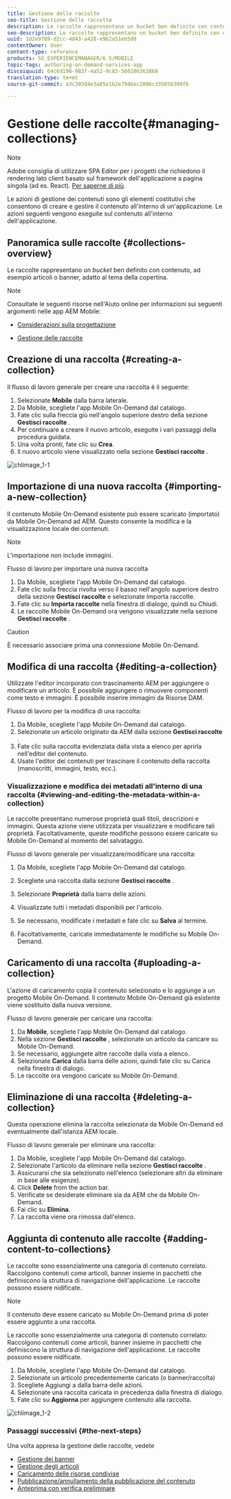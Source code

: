 ```yaml
---
title: Gestione delle raccolte
seo-title: Gestione delle raccolte
description: Le raccolte rappresentano un bucket ben definito con contenuto, ad esempio articoli o banner, adatto al tema della copertina. Segui questa pagina per saperne di più.
seo-description: Le raccolte rappresentano un bucket ben definito con contenuto, ad esempio articoli o banner, adatto al tema della copertina. Segui questa pagina per saperne di più.
uuid: 1d2e9769-d2cc-4d43-a428-e962a51eb5d0
contentOwner: User
content-type: reference
products: SG_EXPERIENCEMANAGER/6.5/MOBILE
topic-tags: authoring-on-demand-services-app
discoiquuid: 64c6d198-983f-4a52-9c83-560206363868
translation-type: tm+mt
source-git-commit: a3c303d4e3a85e1b2e794bec2006c335056309fb

---
```



# Gestione delle raccolte{#managing-collections}

>[!NOTE]
>
>Adobe consiglia di utilizzare SPA Editor per i progetti che richiedono il rendering lato client basato sul framework dell&#39;applicazione a pagina singola (ad es. React). [Per saperne di più](/help/sites-developing/spa-overview.md).

Le azioni di gestione dei contenuti sono gli elementi costitutivi che consentono di creare e gestire il contenuto all&#39;interno di un&#39;applicazione. Le azioni seguenti vengono eseguite sul contenuto all&#39;interno dell&#39;applicazione.

## Panoramica sulle raccolte {#collections-overview}

Le raccolte rappresentano un *bucket* ben definito con contenuto, ad esempio articoli o banner, adatto al tema della copertina.

>[!NOTE]
>
>Consultate le seguenti risorse nell&#39;Aiuto online per informazioni sui seguenti argomenti nelle app AEM Mobile:
>
>* [Considerazioni sulla progettazione](https://helpx.adobe.com/digital-publishing-solution/help/design-app.html)
   >
   >
* [Gestione delle raccolte](https://helpx.adobe.com/digital-publishing-solution/help/creating-collections.html)
>



## Creazione di una raccolta {#creating-a-collection}

Il flusso di lavoro generale per creare una raccolta è il seguente:

1. Selezionate **Mobile** dalla barra laterale.
1. Da Mobile, scegliete l&#39;app Mobile On-Demand dal catalogo.
1. Fate clic sulla freccia giù nell&#39;angolo superiore destro della sezione **Gestisci raccolte** .
1. Per continuare a creare il nuovo articolo, eseguite i vari passaggi della procedura guidata.
1. Una volta pronti, fate clic su **Crea**.
1. Il nuovo articolo viene visualizzato nella sezione **Gestisci raccolte** .

![chlimage_1-1](assets/chlimage_1-1.gif)

## Importazione di una nuova raccolta {#importing-a-new-collection}

Il contenuto Mobile On-Demand esistente può essere scaricato (importato) da Mobile On-Demand ad AEM. Questo consente la modifica e la visualizzazione locale dei contenuti.

>[!NOTE]
>
>L&#39;importazione non include immagini.

Flusso di lavoro per importare una nuova raccolta

1. Da Mobile, scegliete l&#39;app Mobile On-Demand dal catalogo.
1. Fate clic sulla freccia rivolta verso il basso nell&#39;angolo superiore destro della sezione **Gestisci raccolte** e selezionate Importa raccolte.
1. Fate clic su **Importa raccolte** nella finestra di dialogo, quindi su Chiudi.
1. Le raccolte Mobile On-Demand ora vengono visualizzate nella sezione **Gestisci raccolte** .

>[!CAUTION]
>
>È necessario associare prima una connessione Mobile On-Demand.

## Modifica di una raccolta {#editing-a-collection}

Utilizzate l&#39;editor incorporato con trascinamento AEM per aggiungere o modificare un articolo. È possibile aggiungere o rimuovere componenti come testo e immagini. È possibile inserire immagini da Risorse DAM.

Flusso di lavoro per la modifica di una raccolta:

1. Da Mobile, scegliete l&#39;app Mobile On-Demand dal catalogo.
1. Selezionate un articolo originato da AEM dalla sezione **Gestisci raccolte** .
1. Fate clic sulla raccolta evidenziata dalla vista a elenco per aprirla nell&#39;editor del contenuto.
1. Usate l&#39;editor dei contenuti per trascinare il contenuto della raccolta (manoscritti, immagini, testo, ecc.).

### Visualizzazione e modifica dei metadati all&#39;interno di una raccolta {#viewing-and-editing-the-metadata-within-a-collection}

Le raccolte presentano numerose proprietà quali titoli, descrizioni e immagini. Questa azione viene utilizzata per visualizzare e modificare tali proprietà. Facoltativamente, queste modifiche possono essere caricate su Mobile On-Demand al momento del salvataggio.

Flusso di lavoro generale per visualizzare/modificare una raccolta:

1. Da Mobile, scegliete l&#39;app Mobile On-Demand dal catalogo.
1. Scegliete una raccolta dalla sezione **Gestisci raccolte** .

1. Selezionate **Proprietà** dalla barra delle azioni.
1. Visualizzate tutti i metadati disponibili per l&#39;articolo.
1. Se necessario, modificate i metadati e fate clic su **Salva** al termine.
1. Facoltativamente, caricate immediatamente le modifiche su Mobile On-Demand.

## Caricamento di una raccolta {#uploading-a-collection}

L&#39;azione di caricamento copia il contenuto selezionato e lo aggiunge a un progetto Mobile On-Demand. Il contenuto Mobile On-Demand già esistente viene sostituito dalla nuova versione.

Flusso di lavoro generale per caricare una raccolta:

1. Da **Mobile**, scegliete l&#39;app Mobile On-Demand dal catalogo.
1. Nella sezione **Gestisci raccolte** , selezionate un articolo da caricare su Mobile On-Demand.
1. Se necessario, aggiungete altre raccolte dalla vista a elenco.
1. Selezionate **Carica** dalla barra delle azioni, quindi fate clic su Carica nella finestra di dialogo.
1. Le raccolte ora vengono caricate su Mobile On-Demand.

## Eliminazione di una raccolta {#deleting-a-collection}

Questa operazione elimina la raccolta selezionata da Mobile On-Demand ed eventualmente dall&#39;istanza AEM locale.

Flusso di lavoro generale per eliminare una raccolta:

1. Da Mobile, scegliete l&#39;app Mobile On-Demand dal catalogo.
1. Selezionate l&#39;articolo da eliminare nella sezione **Gestisci raccolte** .
1. Assicurarsi che sia selezionato nell&#39;elenco (selezionare altri da eliminare in base alle esigenze).
1. Click **Delete** from the action bar.
1. Verificate se desiderate eliminare sia da AEM che da Mobile On-Demand.
1. Fai clic su **Elimina**.
1. La raccolta viene ora rimossa dall&#39;elenco.

## Aggiunta di contenuto alle raccolte {#adding-content-to-collections}

Le raccolte sono essenzialmente una categoria di contenuto correlato.  Raccolgono contenuti come articoli, banner insieme in pacchetti che definiscono la struttura di navigazione dell&#39;applicazione. Le raccolte possono essere nidificate.

>[!NOTE]
>
>Il contenuto deve essere caricato su Mobile On-Demand prima di poter essere aggiunto a una raccolta.

Le raccolte sono essenzialmente una categoria di contenuto correlato: Raccolgono contenuti come articoli, banner insieme in pacchetti che definiscono la struttura di navigazione dell&#39;applicazione. Le raccolte possono essere nidificate.

1. Da Mobile, scegliete l&#39;app Mobile On-Demand dal catalogo.
1. Selezionate un articolo precedentemente caricato (o banner/raccolta)
1. Scegliete Aggiungi a dalla barra delle azioni.
1. Selezionate una raccolta caricata in precedenza dalla finestra di dialogo.
1. Fate clic su **Aggiorna** per aggiungere contenuto alla raccolta.

![chlimage_1-2](assets/chlimage_1-2.gif)

### Passaggi successivi {#the-next-steps}

Una volta appresa la gestione delle raccolte, vedete

* [Gestione dei banner](/help/mobile/mobile-on-demand-managing-banners.md)
* [Gestione degli articoli](/help/mobile/mobile-on-demand-managing-articles.md)
* [Caricamento delle risorse condivise](/help/mobile/mobile-on-demand-shared-resources.md)
* [Pubblicazione/annullamento della pubblicazione del contenuto](/help/mobile/mobile-on-demand-publishing-unpublishing.md)
* [Anteprima con verifica preliminare](/help/mobile/aem-mobile-manage-ondemand-services.md)
